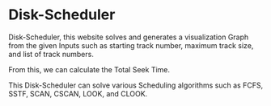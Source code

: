 # Disk-Scheduler

Disk-Scheduler, this website solves and generates a visualization Graph from the given Inputs such as starting track number, maximum track size, and list of track numbers.

From this, we can calculate the Total Seek Time.

This Disk-Scheduler can solve various Scheduling algorithms such as FCFS, SSTF, SCAN, CSCAN, LOOK, and CLOOK.
